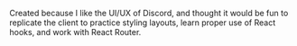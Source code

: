 Created because I like the UI/UX of Discord, and thought it would be fun to replicate the client to practice styling layouts, learn proper use of React hooks, and work with React Router.
